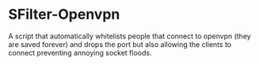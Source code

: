# SFilter-Openvpn
A script that automatically whitelists people that connect to openvpn (they are saved forever) and drops the port but also allowing the clients to connect preventing annoying socket floods.
